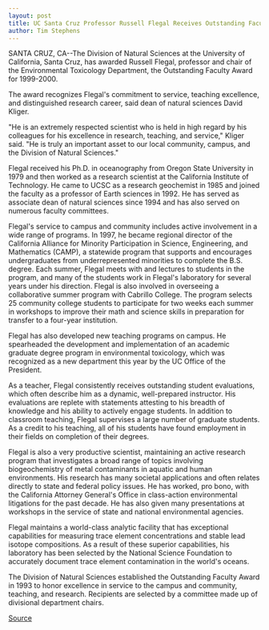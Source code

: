 ```yaml
---
layout: post
title: UC Santa Cruz Professor Russell Flegal Receives Outstanding Faculty Award From Division Of Natural Sciences 
author: Tim Stephens
---
```


SANTA CRUZ, CA--The Division of Natural Sciences at the University of California, Santa Cruz, has awarded Russell Flegal, professor and chair of the Environmental Toxicology Department, the Outstanding Faculty Award for 1999-2000.

The award recognizes Flegal's commitment to service, teaching excellence, and distinguished research career, said dean of natural sciences David Kliger.

"He is an extremely respected scientist who is held in high regard by his colleagues for his excellence in research, teaching, and service," Kliger said. "He is truly an important asset to our local community, campus, and the Division of Natural Sciences."

Flegal received his Ph.D. in oceanography from Oregon State University in 1979 and then worked as a research scientist at the California Institute of Technology. He came to UCSC as a research geochemist in 1985 and joined the faculty as a professor of Earth sciences in 1992. He has served as associate dean of natural sciences since 1994 and has also served on numerous faculty committees.

Flegal's service to campus and community includes active involvement in a wide range of programs. In 1997, he became regional director of the California Alliance for Minority Participation in Science, Engineering, and Mathematics (CAMP), a statewide program that supports and encourages undergraduates from underrepresented minorities to complete the B.S. degree. Each summer, Flegal meets with and lectures to students in the program, and many of the students work in Flegal's laboratory for several years under his direction. Flegal is also involved in overseeing a collaborative summer program with Cabrillo College. The program selects 25 community college students to participate for two weeks each summer in workshops to improve their math and science skills in preparation for transfer to a four-year institution.

Flegal has also developed new teaching programs on campus. He spearheaded the development and implementation of an academic graduate degree program in environmental toxicology, which was recognized as a new department this year by the UC Office of the President.

As a teacher, Flegal consistently receives outstanding student evaluations, which often describe him as a dynamic, well-prepared instructor. His evaluations are replete with statements attesting to his breadth of knowledge and his ability to actively engage students. In addition to classroom teaching, Flegal supervises a large number of graduate students. As a credit to his teaching, all of his students have found employment in their fields on completion of their degrees.

Flegal is also a very productive scientist, maintaining an active research program that investigates a broad range of topics involving biogeochemistry of metal contaminants in aquatic and human environments. His research has many societal applications and often relates directly to state and federal policy issues. He has worked, pro bono, with the California Attorney General's Office in class-action environmental litigations for the past decade. He has also given many presentations at workshops in the service of state and national environmental agencies.

Flegal maintains a world-class analytic facility that has exceptional capabilities for measuring trace element concentrations and stable lead isotope compositions. As a result of these superior capabilities, his laboratory has been selected by the National Science Foundation to accurately document trace element contamination in the world's oceans.

The Division of Natural Sciences established the Outstanding Faculty Award in 1993 to honor excellence in service to the campus and community, teaching, and research. Recipients are selected by a committee made up of divisional department chairs.

[Source](http://www1.ucsc.edu/news_events/press_releases/archive/00-01/11-00/flegal.html "Permalink to Flegal receives award from Natural Sciences Division")
